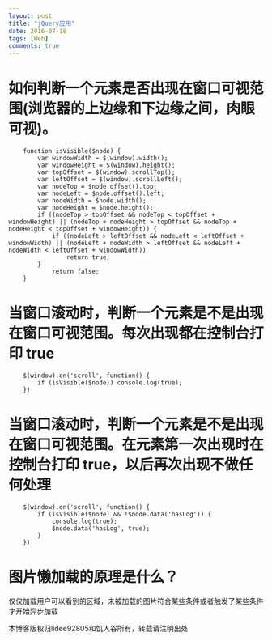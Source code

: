 ```yaml
---
layout: post
title: "jQuery应用"
date: 2016-07-18
tags: [Web]
comments: true
---
```


# 如何判断一个元素是否出现在窗口可视范围(浏览器的上边缘和下边缘之间，肉眼可视)。

		function isVisible($node) {
			var windowWidth = $(window).width();
			var windowHeight = $(window).height();
			var topOffset = $(window).scrollTop();
			var leftOffset = $(window).scrollLeft();
			var nodeTop = $node.offset().top;
			var nodeLeft = $node.offset().left;
			var nodeWidth = $node.width();
			var nodeHeight = $node.height();
			if ((nodeTop > topOffset && nodeTop < topOffset + windowHeight) || (nodeTop + nodeHeight > topOffset && nodeTop + nodeHeight < topOffset + windowHeight)) {
				if ((nodeLeft > leftOffset && nodeLeft < leftOffset + windowWidth) || (nodeLeft + nodeWidth > leftOffset && nodeLeft + nodeWidth < leftOffset + windowWidth))
					return true;
			}
				return false;
		}

# 当窗口滚动时，判断一个元素是不是出现在窗口可视范围。每次出现都在控制台打印 true

		$(window).on('scroll', function() {
			if (isVisible($node)) console.log(true);
		})
		
# 当窗口滚动时，判断一个元素是不是出现在窗口可视范围。在元素第一次出现时在控制台打印 true，以后再次出现不做任何处理

		$(window).on('scroll', function() {
			if (isVisible($node) && !$node.data('hasLog')) {
				console.log(true);
				$node.data('hasLog', true);
			}
		})
		
# 图片懒加载的原理是什么？

仅仅加载用户可以看到的区域，未被加载的图片符合某些条件或者触发了某些条件才开始异步加载




本博客版权归lidee92805和饥人谷所有，转载请注明出处





